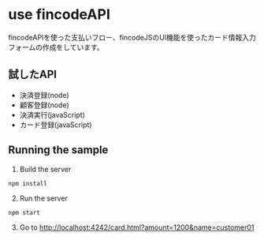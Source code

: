 # use fincodeAPI

fincodeAPIを使った支払いフロー、fincodeJSのUI機能を使ったカード情報入力フォームの作成をしています。

## 試したAPI

- 決済登録(node)
- 顧客登録(node)
- 決済実行(javaScript)
- カード登録(javaScript)


## Running the sample

1. Build the server

~~~
npm install
~~~

2. Run the server

~~~
npm start
~~~

3. Go to [http://localhost:4242/card.html?amount=1200&name=customer01](http://localhost:4242/card.html?amount=1200&name=customer01)